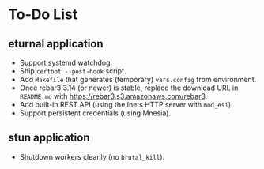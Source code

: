 To-Do List
==========

eturnal application
-------------------

* Support systemd watchdog.
* Ship `certbot --post-hook` script.
* Add `Makefile` that generates (temporary) `vars.config` from environment.
* Once rebar3 3.14 (or newer) is stable, replace the download URL in `README.md`
  with <https://rebar3.s3.amazonaws.com/rebar3>.
* Add built-in REST API (using the Inets HTTP server with `mod_esi`).
* Support persistent credentials (using Mnesia).

stun application
----------------

* Shutdown workers cleanly (no `brutal_kill`).
